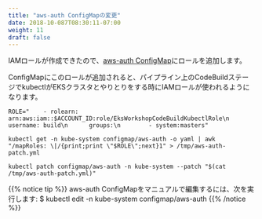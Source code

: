 ```yaml
---
title: "aws-auth ConfigMapの変更"
date: 2018-10-087T08:30:11-07:00
weight: 11
draft: false
---
```


<!--
Now that we have the IAM role created, we are going to add the role to the [aws-auth ConfigMap](https://docs.aws.amazon.com/eks/latest/userguide/add-user-role.html)
for the EKS cluster.
-->
IAMロールが作成できたので、[aws-auth ConfigMap](https://docs.aws.amazon.com/eks/latest/userguide/add-user-role.html)にロールを追加します。

<!--
Once the ConfigMap includes this new role, kubectl in the CodeBuild stage of the pipeline will be able to interact with the EKS cluster via the IAM role.
-->
ConfigMapにこのロールが追加されると、パイプライン上のCodeBuildステージでkubectlがEKSクラスタとやりとりをする時にIAMロールが使われるようになります。

```
ROLE="    - rolearn: arn:aws:iam::$ACCOUNT_ID:role/EksWorkshopCodeBuildKubectlRole\n      username: build\n      groups:\n        - system:masters"

kubectl get -n kube-system configmap/aws-auth -o yaml | awk "/mapRoles: \|/{print;print \"$ROLE\";next}1" > /tmp/aws-auth-patch.yml

kubectl patch configmap/aws-auth -n kube-system --patch "$(cat /tmp/aws-auth-patch.yml)"
```

<!--
{{% notice tip %}}
If you would like to edit the aws-auth ConfigMap manually, you can run: $ kubectl edit -n kube-system configmap/aws-auth
{{% /notice %}}
-->
{{% notice tip %}}
aws-auth ConfigMapをマニュアルで編集するには、次を実行します: $ kubectl edit -n kube-system configmap/aws-auth
{{% /notice %}}
